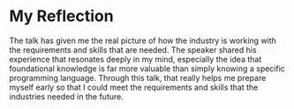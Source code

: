 # My Reflection
The talk has given me the real picture of how the industry is working with the requirements and skills that are needed. The speaker shared his experience that resonates deeply in my mind, especially the idea that foundational knowledge is far more valuable than simply knowing a specific programming language. Through this talk, that really helps me prepare myself early so that I could meet the requirements and skills that the industries needed in the future.
